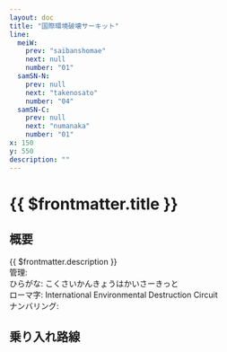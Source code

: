 ```yaml
---
layout: doc
title: "国際環境破壊サーキット"
line:
  meiW:
    prev: "saibanshomae"
    next: null
    number: "01"
  samSN-N:
    prev: null
    next: "takenosato"
    number: "04"
  samSN-C:
    prev: null
    next: "numanaka"
    number: "01"
x: 150
y: 550
description: ""
---
```


# {{ $frontmatter.title }} <ViewinMap />
<!-- ![駅の写真の説明](駅の写真のURL) -->

## 概要
{{ $frontmatter.description }}  
管理:   
ひらがな: こくさいかんきょうはかいさーきっと  
ローマ字: International Environmental Destruction Circuit  
ナンバリング: <Numberling />

## 乗り入れ路線
<LineInfo />